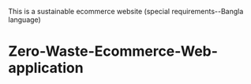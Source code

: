 This is a sustainable ecommerce website (special requirements--Bangla language)
# Zero-Waste-Ecommerce-Web-application
